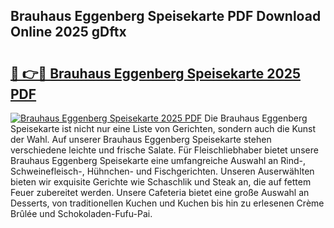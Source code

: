 ## Brauhaus Eggenberg Speisekarte PDF Download Online 2025 gDftx

# <h2><a href="http://gc9ab8.nevu.top/?p=Brauhaus+Eggenberg+Speisekarte">🔗 👉🔴 Brauhaus Eggenberg Speisekarte 2025 PDF</a></h2>

[![Brauhaus Eggenberg Speisekarte 2025 PDF](https://i.imgur.com/dBaPXMq.png)](http://gc9ab8.nevu.top/?p=Brauhaus+Eggenberg+Speisekarte)
Die Brauhaus Eggenberg Speisekarte ist nicht nur eine Liste von Gerichten, sondern auch die Kunst der Wahl. Auf unserer Brauhaus Eggenberg Speisekarte stehen verschiedene leichte und frische Salate. Für Fleischliebhaber bietet unsere Brauhaus Eggenberg Speisekarte eine umfangreiche Auswahl an Rind-, Schweinefleisch-, Hühnchen- und Fischgerichten. Unseren Auserwählten bieten wir exquisite Gerichte wie Schaschlik und Steak an, die auf fettem Feuer zubereitet werden. Unsere Cafeteria bietet eine große Auswahl an Desserts, von traditionellen Kuchen und Kuchen bis hin zu erlesenen Crème Brûlée und Schokoladen-Fufu-Pai.
